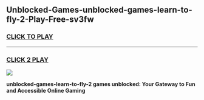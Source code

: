 
## Unblocked-Games-unblocked-games-learn-to-fly-2-Play-Free-sv3fw
<h3>
<a href="https://premium76.site?title=unblocked-games-learn-to-fly-2&ref=20A">CLICK TO PLAY</a></h3>
<hr>

<h3>
<a href="https://premium76.site?title=unblocked-games-learn-to-fly-2&ref=20A">CLICK 2 PLAY</a>
  
</h3>

<a href="https://premium76.site?title=unblocked-games-learn-to-fly-2&ref=20A"><img src="https://clearcache.store/games.png"></a>


**unblocked-games-learn-to-fly-2 games unblocked: Your Gateway to Fun and Accessible Online Gaming**
